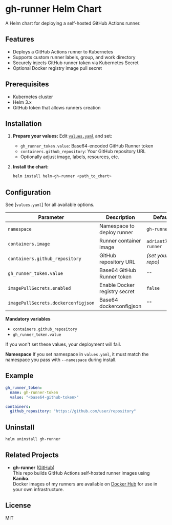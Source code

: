 # gh-runner Helm Chart

A Helm chart for deploying a self-hosted GitHub Actions runner.

## Features

- Deploys a GitHub Actions runner to Kubernetes
- Supports custom runner labels, group, and work directory
- Securely injects GitHub runner token via Kubernetes Secret
- Optional Docker registry image pull secret

## Prerequisites

- Kubernetes cluster
- Helm 3.x
- GitHub token that allows runners creation

## Installation

1. **Prepare your values:**
   Edit [`values.yaml`](helm/gh-runner/values.yaml) and set:
   - `gh_runner_token.value`: Base64-encoded GitHub Runner token
   - `containers.github_repository`: Your GitHub repository URL
   - Optionally adjust image, labels, resources, etc.

2. **Install the chart:**
   ```sh
   helm install helm-gh-runner <path_to_chart>
   ```

## Configuration

See [`values.yaml`] for all available options.

| Parameter                           | Description                                 | Default                        |
|-------------------------------------|---------------------------------------------|--------------------------------|
| `namespace`                         | Namespace to deploy runner                  | `gh-runner`               |
| `containers.image`                  | Runner container image                      | `adriant7/gh-runner`           |
| `containers.github_repository`      | GitHub repository URL                       | *(set your repo)*              |
| `gh_runner_token.value`             | Base64 GitHub Runner token                  | `""`                           |
| `imagePullSecrets.enabled`          | Enable Docker registry secret               | `false`                        |
| `imagePullSecrets.dockerconfigjson` | Base64 dockerconfigjson                     | `""`                           |

**Mandatory variables**
- `containers.github_repository`
- `gh_runner_token.value`

If you won't set these values, your deployment will fail.

**Namespace**
If you set namespace in `values.yaml`, it must match the namespace you pass with `--namespace` during install.

## Example

```yaml
gh_runner_token:
  name: gh-runner-token
  value: "<base64-github-token>"

containers:
  github_repository: "https://github.com/user/repository"
```

## Uninstall

```sh
helm uninstall gh-runner
```

## Related Projects

- **gh-runner** ([GitHub](https://github.com/AdrianT7/gh-runner))  
  This repo builds GitHub Actions self-hosted runner images using **Kaniko**.  
  Docker images of my runners are available on [Docker Hub](https://hub.docker.com/repository/docker/adriant7/gh-runner/) for use in your own infrastructure.

## License

MIT